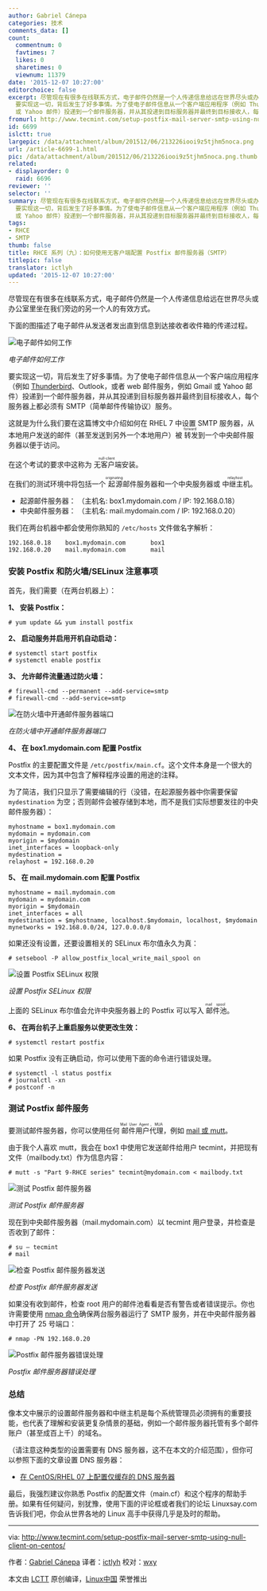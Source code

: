 ```yaml
---
author: Gabriel Cánepa
categories: 技术
comments_data: []
count:
  commentnum: 0
  favtimes: 7
  likes: 0
  sharetimes: 0
  viewnum: 11379
date: '2015-12-07 10:27:00'
editorchoice: false
excerpt: 尽管现在有很多在线联系方式，电子邮件仍然是一个人传递信息给远在世界尽头或办公室里坐在我们旁边的另一个人的有效方式。 下面的图描述了电子邮件从发送者发出直到信息到达接收者收件箱的传递过程。  电子邮件如何工作
  要实现这一切，背后发生了好多事情。为了使电子邮件信息从一个客户端应用程序（例如 Thunderbird、Outlook，或者 web 邮件服务，例如 Gmail
  或 Yahoo 邮件）投递到一个邮件服务器，并从其投递到目标服务器并最终到目标接收人，每个服务器上都必须有 SMTP（简单邮件传输协议）服务。 这就是为什么我们要在这篇博文中介绍
fromurl: http://www.tecmint.com/setup-postfix-mail-server-smtp-using-null-client-on-centos/
id: 6699
islctt: true
largepic: /data/attachment/album/201512/06/213226iooi9z5tjhm5noca.png
url: /article-6699-1.html
pic: /data/attachment/album/201512/06/213226iooi9z5tjhm5noca.png.thumb.jpg
related:
- displayorder: 0
  raid: 6696
reviewer: ''
selector: ''
summary: 尽管现在有很多在线联系方式，电子邮件仍然是一个人传递信息给远在世界尽头或办公室里坐在我们旁边的另一个人的有效方式。 下面的图描述了电子邮件从发送者发出直到信息到达接收者收件箱的传递过程。  电子邮件如何工作
  要实现这一切，背后发生了好多事情。为了使电子邮件信息从一个客户端应用程序（例如 Thunderbird、Outlook，或者 web 邮件服务，例如 Gmail
  或 Yahoo 邮件）投递到一个邮件服务器，并从其投递到目标服务器并最终到目标接收人，每个服务器上都必须有 SMTP（简单邮件传输协议）服务。 这就是为什么我们要在这篇博文中介绍
tags:
- RHCE
- SMTP
thumb: false
title: RHCE 系列（九）：如何使用无客户端配置 Postfix 邮件服务器（SMTP）
titlepic: false
translator: ictlyh
updated: '2015-12-07 10:27:00'
---
```


尽管现在有很多在线联系方式，电子邮件仍然是一个人传递信息给远在世界尽头或办公室里坐在我们旁边的另一个人的有效方式。


下面的图描述了电子邮件从发送者发出直到信息到达接收者收件箱的传递过程。


![电子邮件如何工作](/data/attachment/album/201512/06/213226iooi9z5tjhm5noca.png)


*电子邮件如何工作*


要实现这一切，背后发生了好多事情。为了使电子邮件信息从一个客户端应用程序（例如 [Thunderbird](http://www.tecmint.com/install-thunderbird-17-in-ubuntu-xubuntu-linux-mint/)、Outlook，或者 web 邮件服务，例如 Gmail 或 Yahoo 邮件）投递到一个邮件服务器，并从其投递到目标服务器并最终到目标接收人，每个服务器上都必须有 SMTP（简单邮件传输协议）服务。


这就是为什么我们要在这篇博文中介绍如何在 RHEL 7 中设置 SMTP 服务器，从本地用户发送的邮件（甚至发送到另外一个本地用户）被<ruby> 转发 <rp>  （ </rp> <rt>  forward </rt> <rp>  ） </rp></ruby>到一个中央邮件服务器以便于访问。


在这个考试的要求中这称为<ruby> 无客户端 <rp>  （ </rp> <rt>  null-client </rt> <rp>  ） </rp></ruby>安装。


在我们的测试环境中将包括一个<ruby> 起源 <rp>  （ </rp> <rt>  originating </rt> <rp>  ） </rp></ruby>邮件服务器和一个中央服务器或<ruby> 中继主机 <rp>  （ </rp> <rt>  relayhost </rt> <rp>  ） </rp></ruby>。


* 起源邮件服务器： （主机名: box1.mydomain.com / IP: 192.168.0.18）
* 中央邮件服务器： （主机名: mail.mydomain.com / IP: 192.168.0.20）


我们在两台机器中都会使用你熟知的 `/etc/hosts` 文件做名字解析：



```
192.168.0.18    box1.mydomain.com       box1
192.168.0.20    mail.mydomain.com       mail

```

### 安装 Postfix 和防火墙/SELinux 注意事项


首先，我们需要（在两台机器上）：


**1、 安装 Postfix：**



```
# yum update && yum install postfix

```

**2、 启动服务并启用开机自动启动：**



```
# systemctl start postfix
# systemctl enable postfix

```

**3、 允许邮件流量通过防火墙：**



```
# firewall-cmd --permanent --add-service=smtp
# firewall-cmd --add-service=smtp

```

![在防火墙中开通邮件服务器端口](/data/attachment/album/201512/06/213227t16qe1egz1q2rhc2.png)


*在防火墙中开通邮件服务器端口*


**4、 在 box1.mydomain.com 配置 Postfix**


Postfix 的主要配置文件是 `/etc/postfix/main.cf`。这个文件本身是一个很大的文本文件，因为其中包含了解释程序设置的用途的注释。


为了简洁，我们只显示了需要编辑的行（没错，在起源服务器中你需要保留 `mydestination` 为空；否则邮件会被存储到本地，而不是我们实际想要发往的中央邮件服务器）：



```
myhostname = box1.mydomain.com
mydomain = mydomain.com
myorigin = $mydomain
inet_interfaces = loopback-only
mydestination =
relayhost = 192.168.0.20

```

**5、 在 mail.mydomain.com 配置 Postfix**



```
myhostname = mail.mydomain.com
mydomain = mydomain.com
myorigin = $mydomain
inet_interfaces = all
mydestination = $myhostname, localhost.$mydomain, localhost, $mydomain
mynetworks = 192.168.0.0/24, 127.0.0.0/8

```

如果还没有设置，还要设置相关的 SELinux 布尔值永久为真：



```
# setsebool -P allow_postfix_local_write_mail_spool on

```

![设置 Postfix SELinux 权限](/data/attachment/album/201512/06/213227nxrgkw0owlwwrwsx.png)


*设置 Postfix SELinux 权限*


上面的 SELinux 布尔值会允许中央服务器上的 Postfix 可以写入<ruby> 邮件池 <rp>  （ </rp> <rt>  mail spool </rt> <rp>  ） </rp></ruby>。


**6、 在两台机子上重启服务以使更改生效：**



```
# systemctl restart postfix

```

如果 Postfix 没有正确启动，你可以使用下面的命令进行错误处理。



```
# systemctl -l status postfix
# journalctl -xn
# postconf -n

```

### 测试 Postfix 邮件服务


要测试邮件服务器，你可以使用任何<ruby> 邮件用户代理 <rp>  （ </rp> <rt>  Mail User Agent，MUA </rt> <rp>  ） </rp></ruby>，例如 [mail 或 mutt](http://www.tecmint.com/send-mail-from-command-line-using-mutt-command/)。


由于我个人喜欢 mutt，我会在 box1 中使用它发送邮件给用户 tecmint，并把现有文件（mailbody.txt）作为信息内容：



```
# mutt -s "Part 9-RHCE series" tecmint@mydomain.com < mailbody.txt

```

![测试 Postfix 邮件服务器](/data/attachment/album/201512/06/213228vt5sszfoeyfeeyhn.png)


*测试 Postfix 邮件服务器*


现在到中央邮件服务器（mail.mydomain.com）以 tecmint 用户登录，并检查是否收到了邮件：



```
# su – tecmint
# mail

```

![检查 Postfix 邮件服务器发送](/data/attachment/album/201512/06/213230ffa1kjcaqwqwco5z.png)


*检查 Postfix 邮件服务器发送*


如果没有收到邮件，检查 root 用户的邮件池看看是否有警告或者错误提示。你也许需要使用 [nmap 命令](http://www.tecmint.com/nmap-command-examples/)确保两台服务器运行了 SMTP 服务，并在中央邮件服务器中打开了 25 号端口：



```
# nmap -PN 192.168.0.20

```

![Postfix 邮件服务器错误处理](/data/attachment/album/201512/06/213232c424fzdii52p3q1q.png)


*Postfix 邮件服务器错误处理*


### 总结


像本文中展示的设置邮件服务器和中继主机是每个系统管理员必须拥有的重要技能，也代表了理解和安装更复杂情景的基础，例如一个邮件服务器托管有多个邮件账户（甚至成百上千）的域名。


（请注意这种类型的设置需要有 DNS 服务器，这不在本文的介绍范围），但你可以参照下面的文章设置 DNS 服务器：


* [在 CentOS/RHEL 07 上配置仅缓存的 DNS 服务器](http://www.tecmint.com/setup-dns-cache-server-in-centos-7/)


最后，我强烈建议你熟悉 Postfix 的配置文件（main.cf）和这个程序的帮助手册。如果有任何疑问，别犹豫，使用下面的评论框或者我们的论坛 Linuxsay.com 告诉我们吧，你会从世界各地的 Linux 高手中获得几乎是及时的帮助。




---


via: <http://www.tecmint.com/setup-postfix-mail-server-smtp-using-null-client-on-centos/>


作者：[Gabriel Cánepa](http://www.tecmint.com/author/gacanepa/) 译者：[ictlyh](https//www.mutouxiaogui.cn/blog/) 校对：[wxy](https://github.com/wxy)


本文由 [LCTT](https://github.com/LCTT/TranslateProject) 原创编译，[Linux中国](https://linux.cn/) 荣誉推出